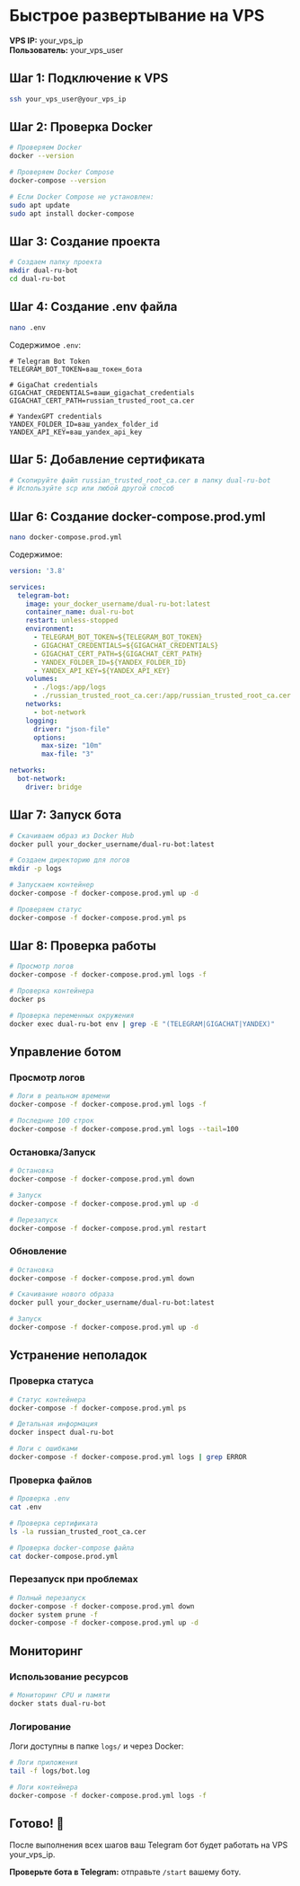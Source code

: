 # Быстрое развертывание на VPS

**VPS IP:** your_vps_ip  
**Пользователь:** your_vps_user

## Шаг 1: Подключение к VPS

```bash
ssh your_vps_user@your_vps_ip
```

## Шаг 2: Проверка Docker

```bash
# Проверяем Docker
docker --version

# Проверяем Docker Compose
docker-compose --version

# Если Docker Compose не установлен:
sudo apt update
sudo apt install docker-compose
```

## Шаг 3: Создание проекта

```bash
# Создаем папку проекта
mkdir dual-ru-bot
cd dual-ru-bot
```

## Шаг 4: Создание .env файла

```bash
nano .env
```

Содержимое `.env`:
```env
# Telegram Bot Token
TELEGRAM_BOT_TOKEN=ваш_токен_бота

# GigaChat credentials
GIGACHAT_CREDENTIALS=ваши_gigachat_credentials
GIGACHAT_CERT_PATH=russian_trusted_root_ca.cer

# YandexGPT credentials
YANDEX_FOLDER_ID=ваш_yandex_folder_id
YANDEX_API_KEY=ваш_yandex_api_key
```

## Шаг 5: Добавление сертификата

```bash
# Скопируйте файл russian_trusted_root_ca.cer в папку dual-ru-bot
# Используйте scp или любой другой способ
```

## Шаг 6: Создание docker-compose.prod.yml

```bash
nano docker-compose.prod.yml
```

Содержимое:
```yaml
version: '3.8'

services:
  telegram-bot:
    image: your_docker_username/dual-ru-bot:latest
    container_name: dual-ru-bot
    restart: unless-stopped
    environment:
      - TELEGRAM_BOT_TOKEN=${TELEGRAM_BOT_TOKEN}
      - GIGACHAT_CREDENTIALS=${GIGACHAT_CREDENTIALS}
      - GIGACHAT_CERT_PATH=${GIGACHAT_CERT_PATH}
      - YANDEX_FOLDER_ID=${YANDEX_FOLDER_ID}
      - YANDEX_API_KEY=${YANDEX_API_KEY}
    volumes:
      - ./logs:/app/logs
      - ./russian_trusted_root_ca.cer:/app/russian_trusted_root_ca.cer:ro
    networks:
      - bot-network
    logging:
      driver: "json-file"
      options:
        max-size: "10m"
        max-file: "3"

networks:
  bot-network:
    driver: bridge
```

## Шаг 7: Запуск бота

```bash
# Скачиваем образ из Docker Hub
docker pull your_docker_username/dual-ru-bot:latest

# Создаем директорию для логов
mkdir -p logs

# Запускаем контейнер
docker-compose -f docker-compose.prod.yml up -d

# Проверяем статус
docker-compose -f docker-compose.prod.yml ps
```

## Шаг 8: Проверка работы

```bash
# Просмотр логов
docker-compose -f docker-compose.prod.yml logs -f

# Проверка контейнера
docker ps

# Проверка переменных окружения
docker exec dual-ru-bot env | grep -E "(TELEGRAM|GIGACHAT|YANDEX)"
```

## Управление ботом

### Просмотр логов
```bash
# Логи в реальном времени
docker-compose -f docker-compose.prod.yml logs -f

# Последние 100 строк
docker-compose -f docker-compose.prod.yml logs --tail=100
```

### Остановка/Запуск
```bash
# Остановка
docker-compose -f docker-compose.prod.yml down

# Запуск
docker-compose -f docker-compose.prod.yml up -d

# Перезапуск
docker-compose -f docker-compose.prod.yml restart
```

### Обновление
```bash
# Остановка
docker-compose -f docker-compose.prod.yml down

# Скачивание нового образа
docker pull your_docker_username/dual-ru-bot:latest

# Запуск
docker-compose -f docker-compose.prod.yml up -d
```

## Устранение неполадок

### Проверка статуса
```bash
# Статус контейнера
docker-compose -f docker-compose.prod.yml ps

# Детальная информация
docker inspect dual-ru-bot

# Логи с ошибками
docker-compose -f docker-compose.prod.yml logs | grep ERROR
```

### Проверка файлов
```bash
# Проверка .env
cat .env

# Проверка сертификата
ls -la russian_trusted_root_ca.cer

# Проверка docker-compose файла
cat docker-compose.prod.yml
```

### Перезапуск при проблемах
```bash
# Полный перезапуск
docker-compose -f docker-compose.prod.yml down
docker system prune -f
docker-compose -f docker-compose.prod.yml up -d
```

## Мониторинг

### Использование ресурсов
```bash
# Мониторинг CPU и памяти
docker stats dual-ru-bot
```

### Логирование
Логи доступны в папке `logs/` и через Docker:
```bash
# Логи приложения
tail -f logs/bot.log

# Логи контейнера
docker-compose -f docker-compose.prod.yml logs -f
```

## Готово! 🎉

После выполнения всех шагов ваш Telegram бот будет работать на VPS your_vps_ip.

**Проверьте бота в Telegram:** отправьте `/start` вашему боту. 